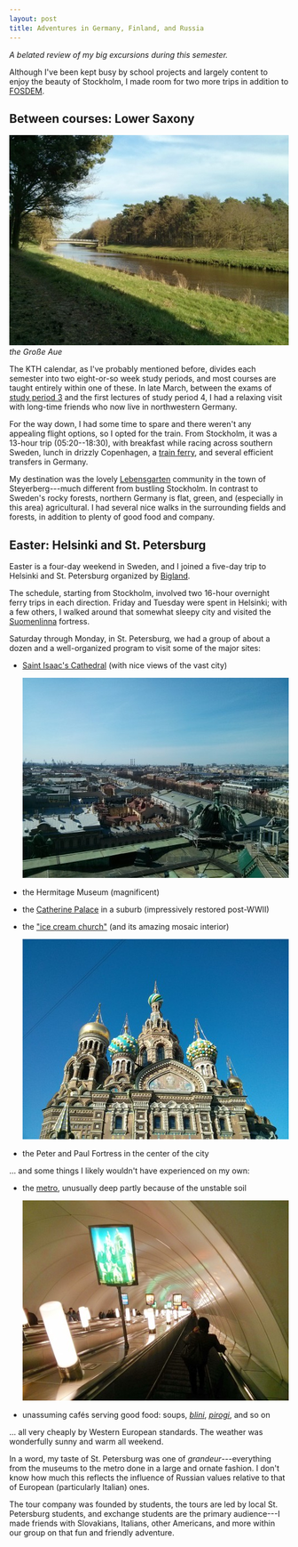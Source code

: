 ```yaml
---
layout: post
title: Adventures in Germany, Finland, and Russia
---
```


*A belated review of my big excursions during this semester.*

Although I've been kept busy by school projects and largely content to enjoy the beauty of Stockholm, I made room for two more trips in addition to [FOSDEM](/2014/02/06/fosdem.html).

Between courses: Lower Saxony
---

![Große Aue](/images/2014/grosse-aue.jpg)
*the Große Aue*

The KTH calendar, as I've probably mentioned before, divides each semester into two eight-or-so week study periods, and most courses are taught entirely within one of these. In late March, between the exams of [study period 3][] and the first lectures of study period 4, I had a relaxing visit with long-time friends who now live in northwestern Germany.

For the way down, I had some time to spare and there weren't any appealing flight options, so I opted for the train. From Stockholm, it was a 13-hour trip (05:20--18:30), with breakfast while racing across southern Sweden, lunch in drizzly Copenhagen, a [train ferry][vogelflug], and several efficient transfers in Germany.

My destination was the lovely [Lebensgarten][] community in the town of Steyerberg---much different from bustling Stockholm. In contrast to Sweden's rocky forests, northern Germany is flat, green, and (especially in this area) agricultural. I had several nice walks in the surrounding fields and forests, in addition to plenty of good food and company.

[study period 3]: /2014/03/12/courses.md
[vogelflug]: https://en.wikipedia.org/wiki/Vogelfluglinie
[Lebensgarten]: http://www.ic.org/directory/lebensgarten-steyerberg/

Easter: Helsinki and St. Petersburg
---

Easter is a four-day weekend in Sweden, and I joined a five-day trip to Helsinki and St. Petersburg organized by [Bigland][].

The schedule, starting from Stockholm, involved two 16-hour overnight ferry trips in each direction. Friday and Tuesday were spent in Helsinki; with a few others, I walked around that somewhat sleepy city and visited the [Suomenlinna][] fortress.  

Saturday through Monday, in St. Petersburg, we had a group of about a dozen and a well-organized program to visit some of the major sites:

 * [Saint Isaac's Cathedral][stisaac] (with nice views of the vast city)
   
   ![view of the city](/images/2014/spb-st-isaacs.jpg)

 * the Hermitage Museum (magnificent)
 * the [Catherine Palace][] in a suburb (impressively restored post-WWII)
 * the ["ice cream church"][savior] (and its amazing mosaic interior)

   ![church](/images/2014/spb-icecream.jpg)

 * the Peter and Paul Fortress in the center of the city

... and some things I likely wouldn't have experienced on my own:

 * the [metro][], unusually deep partly because of the unstable soil

   ![metro escalator](/images/2014/spb-metro.jpg)

 * unassuming cafés serving good food: soups, [*blini*][blini], [*pirogi*][pirog], and so on

... all very cheaply by Western European standards.
The weather was wonderfully sunny and warm all weekend.

In a word, my taste of St. Petersburg was one of *grandeur*---everything from the museums to the metro done in a large and ornate fashion. I don't know how much this reflects the influence of Russian values relative to that of European (particularly Italian) ones.

The tour company was founded by students, the tours are led by local St. Petersburg students, and exchange students are the primary audience---I made friends with Slovakians, Italians, other Americans, and more within our group on that fun and friendly adventure.

[Bigland]: http://openyourrussia.com/
[Suomenlinna]: https://en.wikipedia.org/wiki/Suomenlinna
[stisaac]: https://en.wikipedia.org/wiki/Saint_Isaac%27s_Cathedral
[Catherine Palace]: https://en.wikipedia.org/wiki/Catherine_Palace
[savior]: https://en.wikipedia.org/wiki/Church_of_the_Savior_on_Blood "Church of the Savior on Spilled Blood"
[metro]: https://en.wikipedia.org/wiki/Saint_Petersburg_Metro
[blini]: https://en.wikipedia.org/wiki/Blintz
[pirog]: https://en.wikipedia.org/wiki/Pirog

